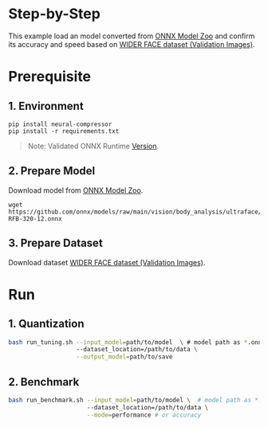 Step-by-Step
============

This example load an model converted from [ONNX Model Zoo](https://github.com/onnx/models) and confirm its accuracy and speed based on [WIDER FACE dataset (Validation Images)](http://shuoyang1213.me/WIDERFACE/).

# Prerequisite

## 1. Environment
```shell
pip install neural-compressor
pip install -r requirements.txt
```
> Note: Validated ONNX Runtime [Version](/docs/source/installation_guide.md#validated-software-environment).

## 2. Prepare Model
Download model from [ONNX Model Zoo](https://github.com/onnx/models).

```shell
wget https://github.com/onnx/models/raw/main/vision/body_analysis/ultraface/models/version-RFB-320-12.onnx
```

## 3. Prepare Dataset
Download dataset [WIDER FACE dataset (Validation Images)](http://shuoyang1213.me/WIDERFACE/).

# Run

## 1. Quantization

```bash
bash run_tuning.sh --input_model=path/to/model  \ # model path as *.onnx
                   --dataset_location=/path/to/data \
                   --output_model=path/to/save
```

## 2. Benchmark

```bash
bash run_benchmark.sh --input_model=path/to/model \  # model path as *.onnx
                      --dataset_location=/path/to/data \
                      --mode=performance # or accuracy
```
